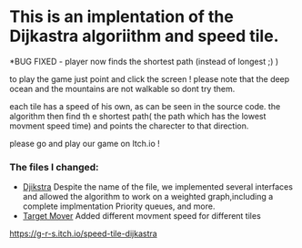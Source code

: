 # This is an implentation of the Dijkastra algoriithm and speed tile.


*BUG FIXED - player now finds the shortest path (instead of longest ;) )

to play the game just point and click the screen !
please note that the deep ocean and the mountains are not walkable so dont try them.

each tile has a speed of his own, as can be seen in the source code.
the algorithm then find th e shortest path( the path which has the lowest movment speed time)
and points the charecter to that direction.


please go and play our game on Itch.io !

### The files I changed:
* [Djikstra](https://github.com/gamedev-srg/Speedtile-Dijkstra/blob/master/Assets/Scripts/0-bfs/BFS.cs) Despite the name of the file, we implemented several interfaces and allowed the algorithm to work on a weighted graph,including a complete implmentation Priority queues, and more. 
* [Target Mover](https://github.com/gamedev-srg/Speedtile-Dijkstra/blob/master/Assets/Scripts/2-player/TargetMover.cs) Added different movment speed for different tiles

https://g-r-s.itch.io/speed-tile-dijkastra
